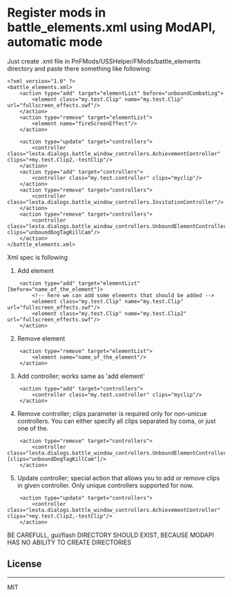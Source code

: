 # Register mods in battle_elements.xml using ModAPI, automatic mode

Just create <somename>.xml file in PnFMods/USSHelper/FMods/battle_elements directory and paste there something like following:
```
<?xml version="1.0" ?>
<battle_elements.xml>
    <action type="add" target="elementList" before="unboundCombatLog">
        <element class="my.test.Clip" name="my.test.Clip" url="fullscreen_effects.swf"/>
    </action>
    <action type="remove" target="elementList">
        <element name="fireScreenEffect"/>
    </action>

    <action type="update" target="controllers">
        <controller class="lesta.dialogs.battle_window_controllers.AchievementController" clips="+my.test.Clip2,-testClip"/>
    </action>
    <action type="add" target="controllers">
        <controller class="my.test.controller" clips="myclip"/>
    </action>
    <action type="remove" target="controllers">
        <controller class="lesta.dialogs.battle_window_controllers.InvitationController"/>
    </action>
    <action type="remove" target="controllers">
        <controller class="lesta.dialogs.battle_window_controllers.UnboundElementController" clips="unboundDogTagKillCam"/>
    </action>
</battle_elements.xml>
```

Xml spec is following
1. Add element
```
    <action type="add" target="elementList" [before="name_of_the_element"]>
        <!-- here we can add some elements that should be added -->
        <element class="my.test.Clip" name="my.test.Clip" url="fullscreen_effects.swf"/>
        <element class="my.test.Clip" name="my.test.Clip2" url="fullscreen_effects.swf"/>
    </action>
```
2. Remove element
```
    <action type="remove" target="elementList">
        <element name="name_of_the_element"/>
    </action>
```
3. Add controller; works same as 'add element'
```
    <action type="add" target="controllers">
        <controller class="my.test.controller" clips="myclip"/>
    </action>
```
4. Remove controller; clips parameter is required only for non-unicue controllers.
You can either specify all clips separated by coma, or just one of the.
```
    <action type="remove" target="controllers">
        <controller class="lesta.dialogs.battle_window_controllers.UnboundElementController" [clips="unboundDogTagKillCam"]/>
    </action>
```
5. Update controller; special action that allows you to add or remove clips in given controller.
Only unique controllers supported for now.
```
    <action type="update" target="controllers">
        <controller class="lesta.dialogs.battle_window_controllers.AchievementController" clips="+my.test.Clip2,-testClip"/>
    </action>
```

BE CAREFULL, gui/flash DIRECTORY SHOULD EXIST, BECAUSE MODAPI HAS NO ABILITY TO CREATE DIRECTORIES

## License
----
MIT
